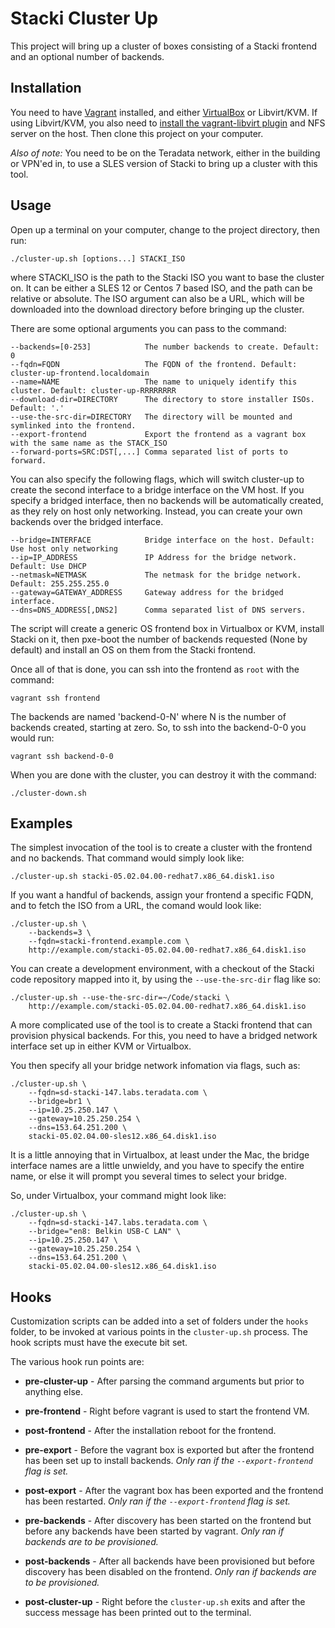 # Stacki Cluster Up

This project will bring up a cluster of boxes consisting of a Stacki frontend and an optional number of backends.

## Installation

You need to have [Vagrant](https://www.vagrantup.com/) installed, and either
[VirtualBox](https://www.virtualbox.org/) or Libvirt/KVM. If using Libvirt/KVM, you also need to
[install the vagrant-libvirt plugin](https://github.com/vagrant-libvirt/vagrant-libvirt#installation)
and NFS server on the host. Then clone this project on your computer.

*Also of note:* You need to be on the Teradata network, either in the building or VPN'ed in, to use a SLES version of Stacki to bring up a cluster with this tool.

## Usage
Open up a terminal on your computer, change to the project directory, then run:

    ./cluster-up.sh [options...] STACKI_ISO

where STACKI_ISO is the path to the Stacki ISO you want to base the cluster on.
It can be either a SLES 12 or Centos 7 based ISO, and the path can be relative
or absolute. The ISO argument can also be a URL, which will be downloaded into
the download directory before bringing up the cluster.

There are some optional arguments you can pass to the command:

    --backends=[0-253]            The number backends to create. Default: 0
    --fqdn=FQDN                   The FQDN of the frontend. Default: cluster-up-frontend.localdomain
    --name=NAME                   The name to uniquely identify this cluster. Default: cluster-up-RRRRRRRR
    --download-dir=DIRECTORY      The directory to store installer ISOs. Default: '.'
    --use-the-src-dir=DIRECTORY   The directory will be mounted and symlinked into the frontend.
    --export-frontend             Export the frontend as a vagrant box with the same name as the STACK_ISO
    --forward-ports=SRC:DST[,...] Comma separated list of ports to forward.
You can also specify the following flags, which will switch cluster-up to create
the second interface to a bridge interface on the VM host. If you specify a bridged
interface, then no backends will be automatically created, as they rely on host only
networking. Instead, you can create your own backends over the bridged interface.

    --bridge=INTERFACE            Bridge interface on the host. Default: Use host only networking
    --ip=IP_ADDRESS               IP Address for the bridge network. Default: Use DHCP
    --netmask=NETMASK             The netmask for the bridge network. Default: 255.255.255.0
    --gateway=GATEWAY_ADDRESS     Gateway address for the bridged interface.
    --dns=DNS_ADDRESS[,DNS2]      Comma separated list of DNS servers.

The script will create a generic OS frontend box in Virtualbox or KVM, install
Stacki on it, then pxe-boot the number of backends requested (None by default) and
install an OS on them from the Stacki frontend.

Once all of that is done, you can ssh into the frontend as `root` with the command:

    vagrant ssh frontend

The backends are named 'backend-0-N' where N is the number of backends
created, starting at zero. So, to ssh into the backend-0-0 you would run:

    vagrant ssh backend-0-0

When you are done with the cluster, you can destroy it with the command:

    ./cluster-down.sh

## Examples
The simplest invocation of the tool is to create a cluster with the frontend
and no backends. That command would simply look like:

    ./cluster-up.sh stacki-05.02.04.00-redhat7.x86_64.disk1.iso

If you want a handful of backends, assign your frontend a specific FQDN, and to
fetch the ISO from a URL, the comand would look like:

    ./cluster-up.sh \
        --backends=3 \
        --fqdn=stacki-frontend.example.com \
        http://example.com/stacki-05.02.04.00-redhat7.x86_64.disk1.iso

You can create a development environment, with a checkout of the Stacki code
repository mapped into it, by using the `--use-the-src-dir` flag like so:

    ./cluster-up.sh --use-the-src-dir=~/Code/stacki \
        http://example.com/stacki-05.02.04.00-redhat7.x86_64.disk1.iso

A more complicated use of the tool is to create a Stacki frontend that can
provision physical backends. For this, you need to have a bridged network
interface set up in either KVM or Virtualbox.

You then specify all your
bridge network infomation via flags, such as:

    ./cluster-up.sh \
        --fqdn=sd-stacki-147.labs.teradata.com \
        --bridge=br1 \
        --ip=10.25.250.147 \
        --gateway=10.25.250.254 \
        --dns=153.64.251.200 \
        stacki-05.02.04.00-sles12.x86_64.disk1.iso

It is a little annoying that in Virtualbox, at least under the Mac, the bridge
interface names are a little unwieldy, and you have to specify the entire name,
or else it will prompt you several times to select your bridge.

So, under Virtualbox, your command might look like:

    ./cluster-up.sh \
        --fqdn=sd-stacki-147.labs.teradata.com \
        --bridge="en8: Belkin USB-C LAN" \
        --ip=10.25.250.147 \
        --gateway=10.25.250.254 \
        --dns=153.64.251.200 \
        stacki-05.02.04.00-sles12.x86_64.disk1.iso

## Hooks
Customization scripts can be added into a set of folders under the `hooks` folder, to be
invoked at various points in the `cluster-up.sh` process. The hook scripts must have the
execute bit set.

The various hook run points are:
- **pre-cluster-up** - After parsing the command arguments but prior to anything else.

- **pre-frontend** - Right before vagrant is used to start the frontend VM.

- **post-frontend** - After the installation reboot for the frontend.

- **pre-export** - Before the vagrant box is exported but after the frontend has been set
up to install backends. _Only ran if the `--export-frontend` flag is set._

- **post-export** - After the vagrant box has been exported and the frontend has been
restarted. _Only ran if the `--export-frontend` flag is set._

- **pre-backends** - After discovery has been started on the frontend but before any backends
have been started by vagrant. _Only ran if backends are to be provisioned._

- **post-backends** - After all backends have been provisioned but before discovery has been
disabled on the frontend. _Only ran if backends are to be provisioned._

- **post-cluster-up** - Right before the `cluster-up.sh` exits and after the success message
has been printed out to the terminal.

